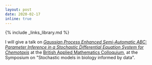 ```yaml
---
layout: post
date: 2020-02-17
inline: true
---
```

{% include _links_library.md %}

I will give a talk on [_Gaussian Process Enhanced Semi-Automatic ABC: Parameter Inference in a Stochastic Differential Equation System for Chemotaxis_](/projects/8_project) at the [British Applied Mathematics Colloquium](https://sites.google.com/site/bmcbamc2020/home), at the Symposium on "Stochastic models in biology informed by data".